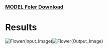 ### [MODEL Foler Download](https://drive.google.com/drive/folders/1K-tiGadK41m-sy9usl4MUYqTnj2F_a34?usp=sharing)

# Results
![Flower(Input_Image)](https://github.com/user-attachments/assets/1b2709fb-46dd-4321-8a9c-799635577ab1)![Flower(Output_Image)](https://github.com/user-attachments/assets/4a9a911d-061a-4691-8fdb-e357ce0533fa)

